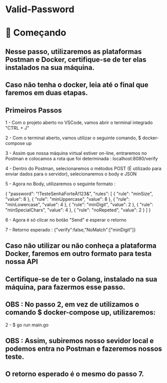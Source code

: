 # Valid-Password

# 🚀 Começando

## Nesse passo, utilizaremos as plataformas Postman e Docker, certifique-se de ter elas instalados na sua máquina.

## Caso não tenha o docker, leia até o final que faremos em duas etapas.

## Primeiros Passos

1 - Com o projeto aberto no VSCode, vamos abrir o terminal integrado "CTRL + J"

2 - Com o terminal aberto, vamos utilizar o seguinte comando, $ docker-compose up

3 - Assim que nossa máquina virtual estiver on-line, entraremos no Postman e colocamos a rota que foi determinada : localhost:8080/verify

4 - Dentro do Postman, selecionaremos o métodos POST (É utilizado para enviar dados para o servidor), selecionaremos o body e JSON

5 - Agora no Body, utilizaremos o seguinte formato :

{
"password": "!TesteSenháForteÀ!123&",
"rules": [
{
"rule": "minSize",
"value": 8
},
{
"rule": "minUppercase",
"value": 8
},
{
"rule": "minLowercase",
"value": 4
},
{
"rule": "minDigit",
"value": 2
},
{
"rule": "minSpecialChars",
"value": 4
},
{
"rule": "noRepeted",
"value": 2
}
]
}

6 - Agora é só clicar no botão "Send" e esperar o retorno

7 - Retorno esperado : {"verify":false,"NoMatch":["minDigit"]}

## Caso não utilizar ou não conheça a plataforma Docker, faremos em outro formato para testa nossa API

## Certifique-se de ter o Golang, instalado na sua máquina, para fazermos esse passo.

## OBS : No passo 2, em vez de utilizamos o comando $ docker-compose up, utilizaremos:

2 - $ go run main.go

## OBS : Assim, subiremos nosso sevidor local e podemos entra no Postman e fazeremos nossos teste.

## O retorno esperado é o mesmo do passo 7.
